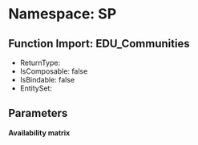 # Namespace: SP

## Function Import: EDU_Communities

- ReturnType: 
- IsComposable: false
- IsBindable: false
- EntitySet: 

## Parameters

**Availability matrix**

